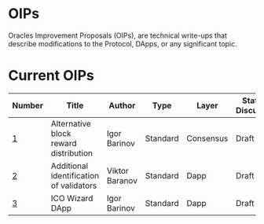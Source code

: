 # OIPs
Oracles Improvement Proposals (OIPs), are technical write-ups that describe modifications to the Protocol, DApps, or any significant topic.

# Current OIPs
 | Number        |Title         | Author | Type  | Layer        | Status / Discussion |
| ------------- | ------------ | ------ | ----- | -------------| ------------------- |
|[1](OIPs/OIP-1001.md)| Alternative block reward distribution| Igor Barinov | Standard| Consensus |Draft|
|[2](OIPs/OIP-1002.md)| Additional identification of validators| Viktor Baranov| Standard| Dapp| Draft|
|[3](ORCs/ORC-1003.md)| ICO Wizard DApp|Igor Barinov| Standard| Dapp| Draft|